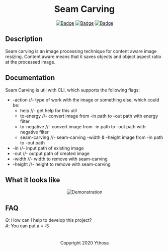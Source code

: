 <br>

<h1 align="center">Seam Carving</h1>
<div align="center">

[![Badge](https://img.shields.io/badge/Uses-Kotlin-orange.svg?style=flat&logo=kotlin&logoWidth=15&logoColor=orange)](https://kotlinlang.org/)
[![Badge](https://img.shields.io/badge/Made_with-Affection-ff69b4.svg?style=flat&logo=ko-fi&logoWidth=15&logoColor=ff69b4)](https://i.pinimg.com/736x/d7/5f/e3/d75fe32e7af10c3ed0bafb98816a6ce2.jpg)
[![Badge](https://img.shields.io/badge/Open-Source-green.svg?style=flat&logo=open-source-initiative&logoWidth=15&logoColor=green)](https://ru.wikipedia.org/wiki/Open_source)

</div>


## Description
Seam carving is an image processing technique for content aware image resizing.
Content aware means that it saves objects and object aspect ratio at the processed image.  


## Documentation
Seam Carving is util with CLI, which supports the following flags:
*   -action //- type of work with the image or something else, which could be:
    + help //- get help for this util
    + to-energy //- convert image from -in path to -out path with energy filter
    + to-negative //- convert image from -in path to -out path with negative filter
    + seam-carving //- seam-carving -width & -height image from -in path to -out path
*   -in //- input path of existing image
*   -out //- output path of created image
*   -width //- width to remove with seam-carving
*   -height //- height to remove with seam-carving


## What it looks like

<div align="center">
    <img src="assets/demonstration.gif" alt="Demonstration"/>
</div>


## FAQ
_Q_: How can I help to develop this project?  
_A_: You can put a :star: :3

<br>

<div align="center">
  Copyright 2020 Ythosa
</div>
